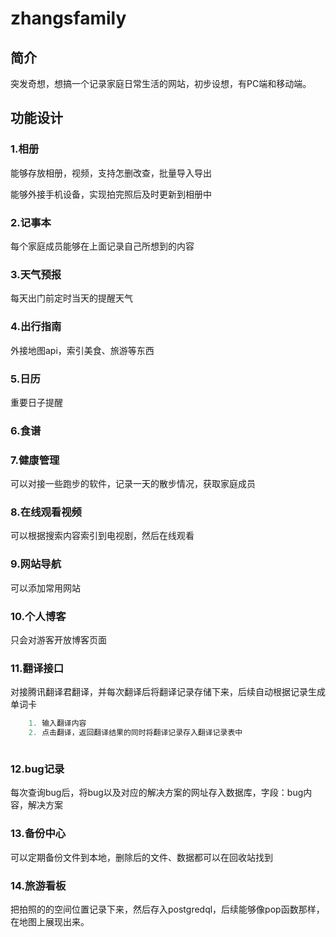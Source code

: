 # zhangsfamily

## 简介

突发奇想，想搞一个记录家庭日常生活的网站，初步设想，有PC端和移动端。

## 功能设计

### 1.相册

能够存放相册，视频，支持怎删改查，批量导入导出

能够外接手机设备，实现拍完照后及时更新到相册中

### 2.记事本

每个家庭成员能够在上面记录自己所想到的内容

### 3.天气预报

每天出门前定时当天的提醒天气

### 4.出行指南

外接地图api，索引美食、旅游等东西

### 5.日历

重要日子提醒

### 6.食谱

### 7.健康管理

可以对接一些跑步的软件，记录一天的散步情况，获取家庭成员

### 8.在线观看视频

可以根据搜索内容索引到电视剧，然后在线观看

### 9.网站导航

可以添加常用网站

### 10.个人博客

只会对游客开放博客页面

### 11.翻译接口
对接腾讯翻译君翻译，并每次翻译后将翻译记录存储下来，后续自动根据记录生成单词卡
```java
    1. 输入翻译内容
    2. 点击翻译，返回翻译结果的同时将翻译记录存入翻译记录表中                                    



```


### 12.bug记录
每次查询bug后，将bug以及对应的解决方案的网址存入数据库，字段：bug内容，解决方案

### 13.备份中心 
可以定期备份文件到本地，删除后的文件、数据都可以在回收站找到

### 14.旅游看板
把拍照的的空间位置记录下来，然后存入postgredql，后续能够像pop函数那样，在地图上展现出来。

